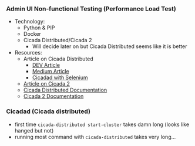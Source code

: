 ### Admin UI Non-functional Testing (Performance Load Test)

- Technology:
  - Python & PIP
  - Docker
  - Cicada Distributed/Cicada 2
    - Will decide later on but Cicada Distributed seems like it is better
- Resources:
  - Article on Cicada Distributed
    - [DEV Article](https://dev.to/herzo175/writing-the-cicada-distributed-testing-framework-4p8)
    - [Medium Article](https://medium.com/geekculture/cicada-distributed-major-improvements-27c9ddd092b9)
    - [Cicadad with Selenium](https://faun.pub/selenium-load-tests-with-cicada-distributed-8392250a15c9)
  - [Article on Cicada 2](https://jeremyaherzog.medium.com/cicada-an-integration-testing-framework-for-docker-and-kubernetes-7eee5624cc55)
  - [Cicada Distributed Documentation](https://cicadatesting.github.io/cicada-distributed-docs/)
  - [Cicada 2 Documentation](https://cicadatesting.github.io/cicada-2/)



### Cicadad (Cicada distributed)

- first time `cicada-distributed start-cluster` takes damn long (looks like hanged but not)
- running most command with `cicada-distributed` takes very long...
